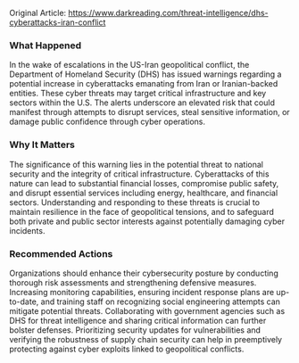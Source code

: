 Original Article: https://www.darkreading.com/threat-intelligence/dhs-cyberattacks-iran-conflict

### What Happened

In the wake of escalations in the US-Iran geopolitical conflict, the Department of Homeland Security (DHS) has issued warnings regarding a potential increase in cyberattacks emanating from Iran or Iranian-backed entities. These cyber threats may target critical infrastructure and key sectors within the U.S. The alerts underscore an elevated risk that could manifest through attempts to disrupt services, steal sensitive information, or damage public confidence through cyber operations.

### Why It Matters

The significance of this warning lies in the potential threat to national security and the integrity of critical infrastructure. Cyberattacks of this nature can lead to substantial financial losses, compromise public safety, and disrupt essential services including energy, healthcare, and financial sectors. Understanding and responding to these threats is crucial to maintain resilience in the face of geopolitical tensions, and to safeguard both private and public sector interests against potentially damaging cyber incidents.

### Recommended Actions

Organizations should enhance their cybersecurity posture by conducting thorough risk assessments and strengthening defensive measures. Increasing monitoring capabilities, ensuring incident response plans are up-to-date, and training staff on recognizing social engineering attempts can mitigate potential threats. Collaborating with government agencies such as DHS for threat intelligence and sharing critical information can further bolster defenses. Prioritizing security updates for vulnerabilities and verifying the robustness of supply chain security can help in preemptively protecting against cyber exploits linked to geopolitical conflicts.